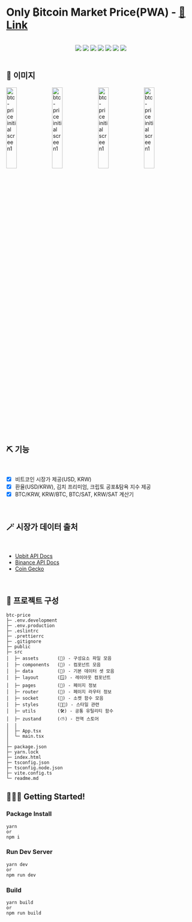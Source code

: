 # Only ₿itcoin Market Price(PWA) - [🔗 Link](https://btc-price.web.app/)

<br>
<div align="center">
	<img src="https://img.shields.io/badge/React-61DAFB?style=for-the-badge&logo=React&logoColor=white">
	<img src="https://img.shields.io/badge/TypeScript-3178C6?style=for-the-badge&logo=TypeScript&logoColor=white">
	<img src="https://img.shields.io/badge/Zustand-443d36?style=for-the-badge&logo=TypeScript&logoColor=white">
	<img src="https://img.shields.io/badge/Zustand-646CFF?style=for-the-badge&logo=TypeScript&logoColor=white">
	<img src="https://img.shields.io/badge/ESLint-4B32C3?style=for-the-badge&logo=TypeScript&logoColor=white">
	<img src="https://img.shields.io/badge/Prettier-F7B93E?style=for-the-badge&logo=TypeScript&logoColor=white">
	<img src="https://img.shields.io/badge/Firebase-FFCA28?style=for-the-badge&logo=Firebase&logoColor=white" />
</div>

<br>

## 📸 이미지

<img src="https://github.com/macjjuni/btc-market-price/assets/38034518/f64f1a38-1570-49f4-8979-4fe3779e2c19" width="23.5%" alt="btc-price initial screen1">
<img src="https://github.com/macjjuni/btc-market-price/assets/38034518/a13a3017-9f07-4bbc-b458-819743a34c27" width="23.5%" alt="btc-price initial screen1">
<img src="https://github.com/macjjuni/btc-market-price/assets/38034518/9587ad3c-77e0-4cc3-b112-f8b08dc839fc" width="23.5%" alt="btc-price initial screen1">
<img src="https://github.com/macjjuni/btc-market-price/assets/38034518/bd5f0fa3-e76e-4ac8-8553-028815355b92" width="23.5%" alt="btc-price initial screen1">

<br>

## ⛏️ 기능

<br>

- [x] 비트코인 시장가 제공(USD, KRW)
- [x] 환율(USD/KRW), 김치 프리미엄, 크립토 공포&탐욕 지수 제공
- [x] BTC/KRW, KRW/BTC, BTC/SAT, KRW/SAT 계산기

<br>

## 🪄 시장가 데이터 출처

<br>

- [Upbit API Docs](https://upbit.com/open_api_agreement)
- [Binance API Docs](https://binance-docs.github.io/apidocs/spot/en/#introduction)
- [Coin Gecko](https://www.coingecko.com/ko/api/documentation)

<br>

## 🌳 프로젝트 구성

```
btc-price
├─ .env.development
├─ .env.production
├─ .eslintrc
├─ .prettierrc
├─ .gitignore
├─ public
├─ src
│  ├─ assets       (🧱) - 구성요소 파일 모음
│  ├─ components   (🧩) - 컴포넌트 모음
│  ├─ data         (📀) - 기본 데이터 셋 모음
│  ├─ layout       (🪟) - 레이아웃 컴포넌트
│  ├─ pages        (📄) - 페이지 정보
│  ├─ router       (🚦) - 페이지 라우터 정보
│  ├─ socket       (🔌) - 소켓 함수 모음
│  ├─ styles       (💃🏻) - 스타일 관련
│  ├─ utils        (🛠️) - 공통 유틸리티 함수
│  ├─ zustand      (⛅️) - 전역 스토어
│  │
│  ├─ App.tsx
│  └─ main.tsx
│
├─ package.json
├─ yarn.lock
├─ index.html
├─ tsconfig.json
├─ tsconfig.node.json
├─ vite.config.ts
└─ readme.md
```

## 🏃🏻‍♂️ Getting Started!

### Package Install

```
yarn
or
npm i
```

### Run Dev Server

```
yarn dev
or
npm run dev
```

### Build

```
yarn build
or
npm run build
```
